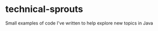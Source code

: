 technical-sprouts
=================

Small examples of code I've written to help explore new topics in Java
